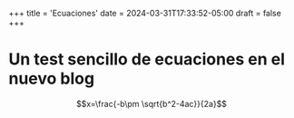 +++
title = 'Ecuaciones'
date = 2024-03-31T17:33:52-05:00
draft = false
+++
# Un test sencillo de ecuaciones en el nuevo blog
$$x=\frac{-b\pm \sqrt{b^2-4ac}}{2a}$$